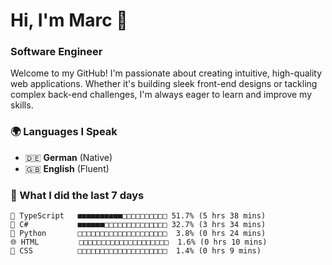 # Hi, I'm Marc 👋 
### Software Engineer

Welcome to my GitHub! I'm passionate about creating intuitive, high-quality web applications. Whether it's building sleek front-end designs or tackling complex back-end challenges, I'm always eager to learn and improve my skills.  

### 🌍 Languages I Speak  
- 🇩🇪 **German** (Native)  
- 🇬🇧 **English** (Fluent)

### 🤯 What I did the last 7 days

```
🔷 TypeScript   ■■■■■■■■■■□□□□□□□□□□ 51.7% (5 hrs 38 mins)
🔷 C#           ■■■■■■□□□□□□□□□□□□□□ 32.7% (3 hrs 34 mins)
🐍 Python       □□□□□□□□□□□□□□□□□□□□  3.8% (0 hrs 24 mins)
🌐 HTML         □□□□□□□□□□□□□□□□□□□□  1.6% (0 hrs 10 mins)
🎨 CSS          □□□□□□□□□□□□□□□□□□□□  1.4% (0 hrs 9 mins)
```
